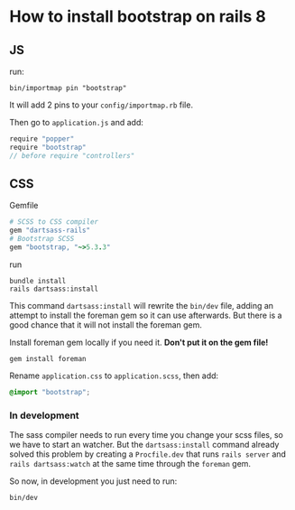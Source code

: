 # How to install bootstrap on rails 8

## JS
run:
```
bin/importmap pin "bootstrap"
```
It will add 2 pins to your `config/importmap.rb` file.

Then go to `application.js` and add:
```js
require "popper"
require "bootstrap"
// before require "controllers"
```

## CSS
Gemfile
```ruby
# SCSS to CSS compiler
gem "dartsass-rails"
# Bootstrap SCSS
gem "bootstrap, "~>5.3.3"
```

run
```
bundle install
rails dartsass:install
```
This command `dartsass:install` will rewrite the `bin/dev` file, adding an attempt to install the foreman gem so it can use afterwards. But there is a good chance that it will not install the foreman gem.

Install foreman gem locally if you need it. **Don't put it on the gem file!**
```
gem install foreman
```

Rename `application.css` to `application.scss`, then add:
```scss
@import "bootstrap";
```

### In development
The sass compiler needs to run every time you change your scss files, so we have to start an watcher. But the `dartsass:install` command already solved this problem by creating a `Procfile.dev` that runs `rails server` and `rails dartsass:watch` at the same time through the `foreman` gem.

So now, in development you just need to run:
```
bin/dev
```
